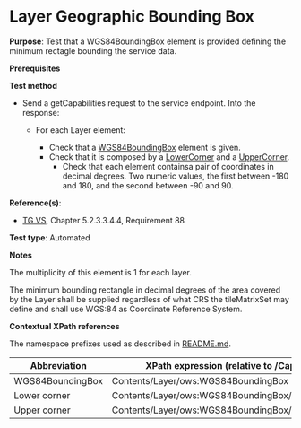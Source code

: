 # Layer Geographic Bounding Box

**Purpose**: Test that a WGS84BoundingBox element is provided defining the minimum  rectagle bounding the service data.

**Prerequisites**

**Test method**

* Send a getCapabilities request to the service endpoint. Into the response:

  * For each Layer element:

    * Check that a [WGS84BoundingBox](#boundingBox) element is given.
    * Check that it is composed by a [LowerCorner](#lowerCorner) and a [UpperCorner](#upperCorner).
        * Check that each element containsa pair of coordinates in decimal degrees. Two numeric values, the first between -180 and 180, and the second between -90 and 90.

**Reference(s)**:
* [TG VS](./README.md#ref_TG_VS), Chapter 5.2.3.3.4.4, Requirement 88

**Test type**: Automated

**Notes**

The multiplicity of this element is 1 for each layer.

The minimum bounding rectangle in decimal degrees of the area covered by the Layer shall be supplied regardless of what CRS the tileMatrixSet may define and shall use WGS:84 as Coordinate Reference System.

**Contextual XPath references**

The namespace prefixes used as described in [README.md](./README.md#namespaces).

Abbreviation                                               |  XPath expression (relative to /Capabilities)
---------------------------------------------------------- | -------------------------------------------------------------------------
WGS84BoundingBox <a name="boundingBox"></a> | Contents/Layer/ows:WGS84BoundingBox
Lower corner <a name="lowerCorner"></a> | Contents/Layer/ows:WGS84BoundingBox/ows:LowerCorner
Upper corner <a name="upperCorner"></a> | Contents/Layer/ows:WGS84BoundingBox/ows:UpperCorner